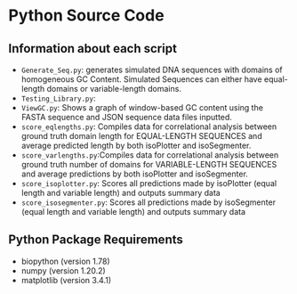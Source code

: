 # Python Source Code

## Information about each script
- `Generate_Seq.py`: generates simulated DNA sequences with domains of homogeneous GC Content. Simulated Sequences can either have equal-length domains or variable-length domains.
- `Testing_Library.py`: 
- `ViewGC.py`: Shows a graph of window-based GC content using the FASTA sequence and JSON sequence data files inputted.
- `score_eqlengths.py`: Compiles data for correlational analysis between ground truth domain length for EQUAL-LENGTH SEQUENCES and average predicted length by both isoPlotter and isoSegmenter.
- `score_varlengths.py`:Compiles data for correlational analysis between ground truth number of domains for VARIABLE-LENGTH SEQUENCES and average predictions by both isoPlotter and isoSegmenter.
- `score_isoplotter.py`: Scores all predictions made by isoPlotter (equal length and variable length) and outputs summary data
- `score_isosegmenter.py`: Scores all predictions made by isoSegmenter (equal length and variable length) and outputs summary data

## Python Package Requirements
- biopython (version 1.78)
- numpy (version 1.20.2)
- matplotlib (version 3.4.1)
